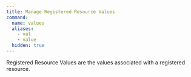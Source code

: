 ```yaml
---
title: Manage Registered Resource Values
command:
  name: values
  aliases:
    - val
    - value
  hidden: true
---
```


Registered Resource Values are the values associated with a registered resource.
